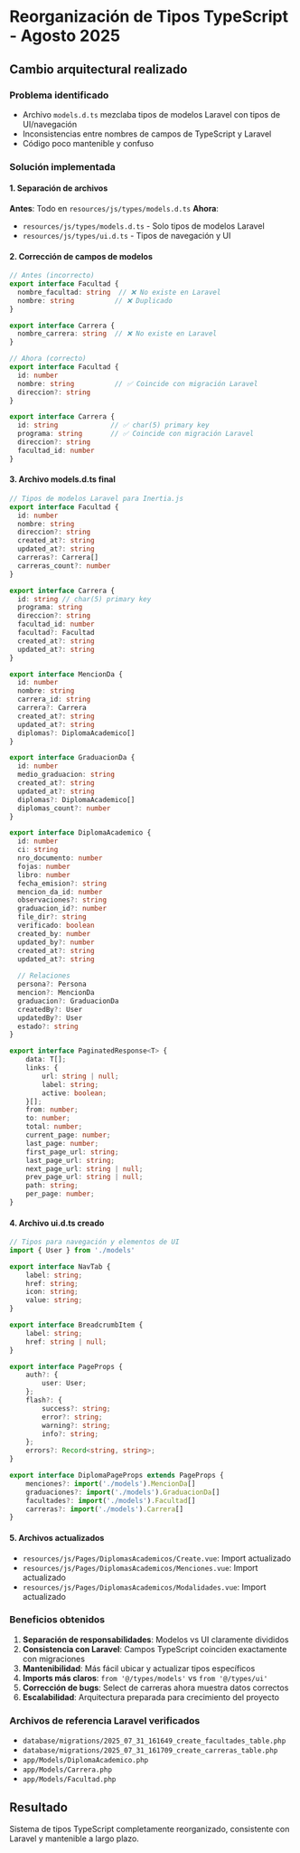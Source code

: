 # Reorganización de Tipos TypeScript - Agosto 2025

## Cambio arquitectural realizado

### Problema identificado
- Archivo `models.d.ts` mezclaba tipos de modelos Laravel con tipos de UI/navegación
- Inconsistencias entre nombres de campos de TypeScript y Laravel
- Código poco mantenible y confuso

### Solución implementada

#### 1. Separación de archivos
**Antes**: Todo en `resources/js/types/models.d.ts`
**Ahora**: 
- `resources/js/types/models.d.ts` - Solo tipos de modelos Laravel
- `resources/js/types/ui.d.ts` - Tipos de navegación y UI

#### 2. Corrección de campos de modelos
```typescript
// Antes (incorrecto)
export interface Facultad {
  nombre_facultad: string  // ❌ No existe en Laravel
  nombre: string          // ❌ Duplicado
}

export interface Carrera {
  nombre_carrera: string  // ❌ No existe en Laravel
}

// Ahora (correcto)
export interface Facultad {
  id: number
  nombre: string          // ✅ Coincide con migración Laravel
  direccion?: string
}

export interface Carrera {
  id: string             // ✅ char(5) primary key
  programa: string       // ✅ Coincide con migración Laravel
  direccion?: string
  facultad_id: number
}
```

#### 3. Archivo models.d.ts final
```typescript
// Tipos de modelos Laravel para Inertia.js
export interface Facultad {
  id: number
  nombre: string
  direccion?: string
  created_at?: string
  updated_at?: string
  carreras?: Carrera[]
  carreras_count?: number
}

export interface Carrera {
  id: string // char(5) primary key
  programa: string
  direccion?: string
  facultad_id: number
  facultad?: Facultad
  created_at?: string
  updated_at?: string
}

export interface MencionDa {
  id: number
  nombre: string
  carrera_id: string
  carrera?: Carrera
  created_at?: string
  updated_at?: string
  diplomas?: DiplomaAcademico[]
}

export interface GraduacionDa {
  id: number
  medio_graduacion: string
  created_at?: string
  updated_at?: string
  diplomas?: DiplomaAcademico[]
  diplomas_count?: number
}

export interface DiplomaAcademico {
  id: number
  ci: string
  nro_documento: number
  fojas: number
  libro: number
  fecha_emision?: string
  mencion_da_id: number
  observaciones?: string
  graduacion_id?: number
  file_dir?: string
  verificado: boolean
  created_by: number
  updated_by?: number
  created_at?: string
  updated_at?: string
  
  // Relaciones
  persona?: Persona
  mencion?: MencionDa
  graduacion?: GraduacionDa
  createdBy?: User
  updatedBy?: User
  estado?: string
}

export interface PaginatedResponse<T> {
    data: T[];
    links: {
        url: string | null;
        label: string;
        active: boolean;
    }[];
    from: number;
    to: number;
    total: number;
    current_page: number;
    last_page: number;
    first_page_url: string;
    last_page_url: string;
    next_page_url: string | null;
    prev_page_url: string | null;
    path: string;
    per_page: number;
}
```

#### 4. Archivo ui.d.ts creado
```typescript
// Tipos para navegación y elementos de UI
import { User } from './models'

export interface NavTab {
    label: string;
    href: string;
    icon: string;
    value: string;
}

export interface BreadcrumbItem {
    label: string;
    href: string | null;
}

export interface PageProps {
    auth?: {
        user: User;
    };
    flash?: {
        success?: string;
        error?: string;
        warning?: string;
        info?: string;
    };
    errors?: Record<string, string>;
}

export interface DiplomaPageProps extends PageProps {
    menciones?: import('./models').MencionDa[]
    graduaciones?: import('./models').GraduacionDa[]
    facultades?: import('./models').Facultad[]
    carreras?: import('./models').Carrera[]
}
```

#### 5. Archivos actualizados
- `resources/js/Pages/DiplomasAcademicos/Create.vue`: Import actualizado
- `resources/js/Pages/DiplomasAcademicos/Menciones.vue`: Import actualizado  
- `resources/js/Pages/DiplomasAcademicos/Modalidades.vue`: Import actualizado

### Beneficios obtenidos

1. **Separación de responsabilidades**: Modelos vs UI claramente divididos
2. **Consistencia con Laravel**: Campos TypeScript coinciden exactamente con migraciones
3. **Mantenibilidad**: Más fácil ubicar y actualizar tipos específicos
4. **Imports más claros**: `from '@/types/models'` vs `from '@/types/ui'`
5. **Corrección de bugs**: Select de carreras ahora muestra datos correctos
6. **Escalabilidad**: Arquitectura preparada para crecimiento del proyecto

### Archivos de referencia Laravel verificados
- `database/migrations/2025_07_31_161649_create_facultades_table.php`
- `database/migrations/2025_07_31_161709_create_carreras_table.php`
- `app/Models/DiplomaAcademico.php`
- `app/Models/Carrera.php`
- `app/Models/Facultad.php`

## Resultado
Sistema de tipos TypeScript completamente reorganizado, consistente con Laravel y mantenible a largo plazo.